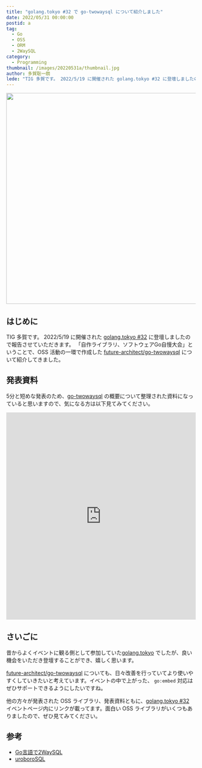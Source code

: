 ```yaml
---
title: "golang.tokyo #32 で go-twowaysql について紹介しました"
date: 2022/05/31 00:00:00
postid: a
tag:
  - Go
  - OSS
  - ORM
  - 2WaySQL
category:
  - Programming
thumbnail: /images/20220531a/thumbnail.jpg
author: 多賀聡一朗
lede: "TIG 多賀です。 2022/5/19 に開催された golang.tokyo #32 に登壇しましたので報告させていただきます。「自作ライブラリ、ソフトウェアGo自慢大会」ということで、OSS 活動の一環で作成したfuture-architect/go-twowaysqlについて紹介してきました。"
---
```


<img src="/images/20220531a/top.jpg" alt="" width="1000" height="560">

## はじめに

TIG 多賀です。 2022/5/19 に開催された [golang.tokyo #32](https://golangtokyo.connpass.com/event/246982/) に登壇しましたので報告させていただきます。
「自作ライブラリ、ソフトウェアGo自慢大会」ということで、OSS 活動の一環で作成した [future-architect/go-twowaysql](https://github.com/future-architect/go-twowaysql) について紹介してきました。

## 発表資料

5分と短めな発表のため、[go-twowaysql](https://github.com/future-architect/go-twowaysql) の概要について整理された資料になっていると思いますので、気になる方は以下見てみてください。

<iframe src="https://docs.google.com/presentation/d/1mkqEEb7eNtkXnW-t_lw3OPmTrD7JoR04SDSvy6WhjPg/embed?start=false&loop=false&delayms=3000" frameborder="0" width="100%" height="550" allowfullscreen="true" mozallowfullscreen="true" webkitallowfullscreen="true"></iframe>



## さいごに

昔からよくイベントに観る側として参加していた[golang.tokyo](https://golangtokyo.connpass.com/event/246982/) でしたが、良い機会をいただき登壇することができ、嬉しく思います。

[future-architect/go-twowaysql](https://github.com/future-architect/go-twowaysql) についても、日々改善を行っていてより使いやすくしていきたいと考えています。イベントの中で上がった、 `go:embed` 対応はぜひサポートできるようにしたいですね。

他の方々が発表された OSS ライブラリ、発表資料ともに、[golang.tokyo #32](https://golangtokyo.connpass.com/event/246982/) イベントページ内にリンクが載ってます。面白い OSS ライブラリがいくつもありましたので、ぜひ見てみてください。

## 参考

- [Go言語で2WaySQL](https://future-architect.github.io/articles/20210803a/)
- [uroboroSQL](https://future-architect.github.io/uroborosql-doc/)

